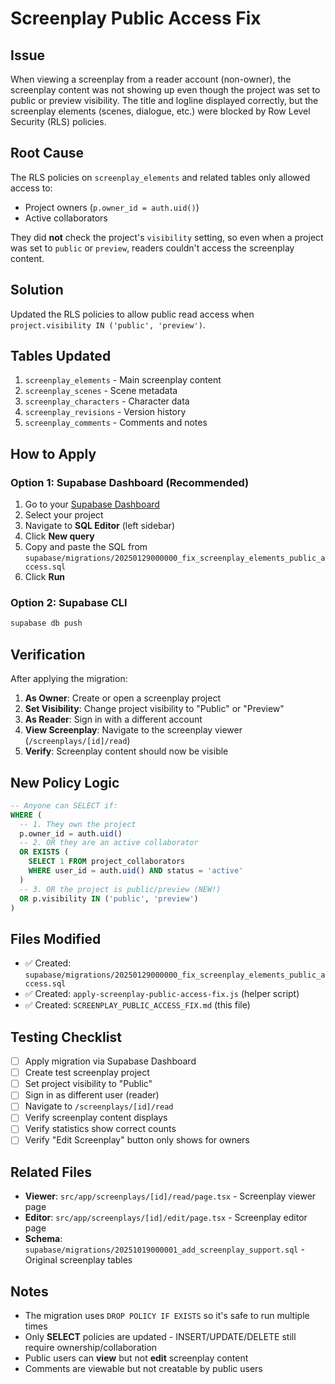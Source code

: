 # Screenplay Public Access Fix

## Issue
When viewing a screenplay from a reader account (non-owner), the screenplay content was not showing up even though the project was set to public or preview visibility. The title and logline displayed correctly, but the screenplay elements (scenes, dialogue, etc.) were blocked by Row Level Security (RLS) policies.

## Root Cause
The RLS policies on `screenplay_elements` and related tables only allowed access to:
- Project owners (`p.owner_id = auth.uid()`)
- Active collaborators

They did **not** check the project's `visibility` setting, so even when a project was set to `public` or `preview`, readers couldn't access the screenplay content.

## Solution
Updated the RLS policies to allow public read access when `project.visibility IN ('public', 'preview')`.

## Tables Updated
1. `screenplay_elements` - Main screenplay content
2. `screenplay_scenes` - Scene metadata
3. `screenplay_characters` - Character data
4. `screenplay_revisions` - Version history
5. `screenplay_comments` - Comments and notes

## How to Apply

### Option 1: Supabase Dashboard (Recommended)
1. Go to your [Supabase Dashboard](https://supabase.com/dashboard)
2. Select your project
3. Navigate to **SQL Editor** (left sidebar)
4. Click **New query**
5. Copy and paste the SQL from `supabase/migrations/20250129000000_fix_screenplay_elements_public_access.sql`
6. Click **Run**

### Option 2: Supabase CLI
```bash
supabase db push
```

## Verification
After applying the migration:

1. **As Owner**: Create or open a screenplay project
2. **Set Visibility**: Change project visibility to "Public" or "Preview"
3. **As Reader**: Sign in with a different account
4. **View Screenplay**: Navigate to the screenplay viewer (`/screenplays/[id]/read`)
5. **Verify**: Screenplay content should now be visible

## New Policy Logic
```sql
-- Anyone can SELECT if:
WHERE (
  -- 1. They own the project
  p.owner_id = auth.uid()
  -- 2. OR they are an active collaborator
  OR EXISTS (
    SELECT 1 FROM project_collaborators
    WHERE user_id = auth.uid() AND status = 'active'
  )
  -- 3. OR the project is public/preview (NEW!)
  OR p.visibility IN ('public', 'preview')
)
```

## Files Modified
- ✅ Created: `supabase/migrations/20250129000000_fix_screenplay_elements_public_access.sql`
- ✅ Created: `apply-screenplay-public-access-fix.js` (helper script)
- ✅ Created: `SCREENPLAY_PUBLIC_ACCESS_FIX.md` (this file)

## Testing Checklist
- [ ] Apply migration via Supabase Dashboard
- [ ] Create test screenplay project
- [ ] Set project visibility to "Public"
- [ ] Sign in as different user (reader)
- [ ] Navigate to `/screenplays/[id]/read`
- [ ] Verify screenplay content displays
- [ ] Verify statistics show correct counts
- [ ] Verify "Edit Screenplay" button only shows for owners

## Related Files
- **Viewer**: `src/app/screenplays/[id]/read/page.tsx` - Screenplay viewer page
- **Editor**: `src/app/screenplays/[id]/edit/page.tsx` - Screenplay editor page
- **Schema**: `supabase/migrations/20251019000001_add_screenplay_support.sql` - Original screenplay tables

## Notes
- The migration uses `DROP POLICY IF EXISTS` so it's safe to run multiple times
- Only **SELECT** policies are updated - INSERT/UPDATE/DELETE still require ownership/collaboration
- Public users can **view** but not **edit** screenplay content
- Comments are viewable but not creatable by public users

